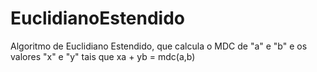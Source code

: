 # EuclidianoEstendido
Algoritmo de Euclidiano Estendido, que calcula o MDC de "a" e "b" e os valores "x" e "y" tais que xa + yb = mdc(a,b)
